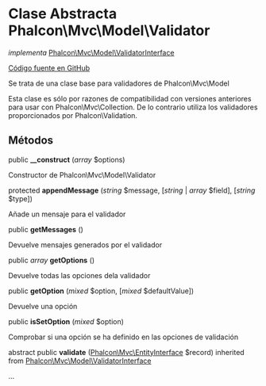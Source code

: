 # Clase Abstracta **Phalcon\\Mvc\\Model\\Validator**

*implementa* [Phalcon\Mvc\Model\ValidatorInterface](/en/3.2/api/Phalcon_Mvc_Model_ValidatorInterface)

<a href="https://github.com/phalcon/cphalcon/blob/master/phalcon/mvc/model/validator.zep" class="btn btn-default btn-sm">Código fuente en GitHub</a>

Se trata de una clase base para validadores de Phalcon\\Mvc\\Model

Esta clase es sólo por razones de compatibilidad con versiones anteriores para usar con Phalcon\\Mvc\\Collection. De lo contrario utiliza los validadores proporcionados por Phalcon\\Validation.

## Métodos

public **__construct** (*array* $options)

Constructor de Phalcon\\Mvc\\Model\\Validator

protected **appendMessage** (*string* $message, [*string* | *array* $field], [*string* $type])

Añade un mensaje para el validador

public **getMessages** ()

Devuelve mensajes generados por el validador

public *array* **getOptions** ()

Devuelve todas las opciones dela validador

public **getOption** (*mixed* $option, [*mixed* $defaultValue])

Devuelve una opción

public **isSetOption** (*mixed* $option)

Comprobar si una opción se ha definido en las opciones de validación

abstract public **validate** ([Phalcon\Mvc\EntityInterface](/en/3.2/api/Phalcon_Mvc_EntityInterface) $record) inherited from [Phalcon\Mvc\Model\ValidatorInterface](/en/3.2/api/Phalcon_Mvc_Model_ValidatorInterface)

...